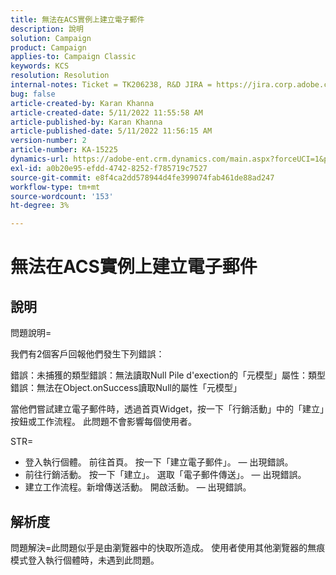 ```yaml
---
title: 無法在ACS實例上建立電子郵件
description: 說明
solution: Campaign
product: Campaign
applies-to: Campaign Classic
keywords: KCS
resolution: Resolution
internal-notes: Ticket = TK206238, R&D JIRA = https://jira.corp.adobe.com/browse/CAMP-39887
bug: false
article-created-by: Karan Khanna
article-created-date: 5/11/2022 11:55:58 AM
article-published-by: Karan Khanna
article-published-date: 5/11/2022 11:56:15 AM
version-number: 2
article-number: KA-15225
dynamics-url: https://adobe-ent.crm.dynamics.com/main.aspx?forceUCI=1&pagetype=entityrecord&etn=knowledgearticle&id=61b7974e-21d1-ec11-a7b5-00224809c556
exl-id: a0b20e95-efdd-4742-8252-f785719c7527
source-git-commit: e8f4ca2dd578944d4fe399074fab461de88ad247
workflow-type: tm+mt
source-wordcount: '153'
ht-degree: 3%

---
```


# 無法在ACS實例上建立電子郵件

## 說明


問題說明=

我們有2個客戶回報他們發生下列錯誤：

錯誤：未捕獲的類型錯誤：無法讀取Null Pile d&#39;exection的「元模型」屬性：類型錯誤：無法在Object.onSuccess讀取Null的屬性「元模型」

當他們嘗試建立電子郵件時，透過首頁Widget，按一下「行銷活動」中的「建立」按鈕或工作流程。
此問題不會影響每個使用者。



STR=

- 登入執行個體。 前往首頁。 按一下「建立電子郵件」。  — 出現錯誤。
- 前往行銷活動。 按一下「建立」。 選取「電子郵件傳送」。  — 出現錯誤。
- 建立工作流程。新增傳送活動。 開啟活動。  — 出現錯誤。



## 解析度


問題解決=此問題似乎是由瀏覽器中的快取所造成。 使用者使用其他瀏覽器的無痕模式登入執行個體時，未遇到此問題。

